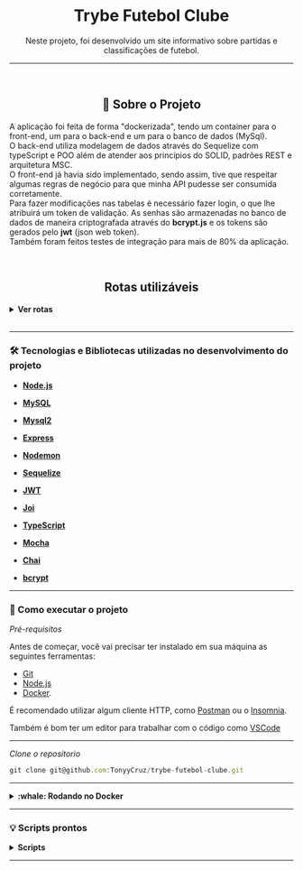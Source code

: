 <h1 align="center">Trybe Futebol Clube</h1>
<p align="center">Neste projeto, foi desenvolvido um site informativo sobre partidas e classificações de futebol.</p>

---

<br>

<h2 align="center">📃 Sobre o Projeto</h2>

<p align="left">
  A aplicação foi feita de forma "dockerizada", tendo um container para o front-end, um para o back-end e um para o banco de dados (MySql).
  <br>
  O back-end utiliza modelagem de dados através do Sequelize com typeScript e POO além de atender aos princípios do SOLID, padrões REST e arquitetura MSC.
  <br>
  O front-end já havia sido implementado, sendo assim, tive que respeitar algumas regras de negócio para que minha API pudesse ser consumida corretamente.
  <br>
  Para fazer modificações nas tabelas é necessário fazer login, o que lhe atribuirá um token de validação.
  As senhas são armazenadas no banco de dados de maneira criptografada através do <b>bcrypt.js</b> e os tokens são gerados pelo <b>jwt</b> (json web token).
  <br>
  Também foram feitos testes de integração para mais de 80% da aplicação.
</p>

<br>

<h2 align="center">Rotas utilizáveis</h2>

<details>
  <summary><strong>Ver rotas</strong></summary><br />
  
  
- POST `/login` para fazer login e receber um token. Utilize um body nesse formato:

```jsx
  {
  "email": "admin@admin.com",
  "password": "secret_admin"
  }
```
  
---
  
- POST `/matches` para criar uma nova partida. Utilize um body nesse formato:

```jsx
{
  "homeTeam": 16, // O valor deve ser o id do time
  "homeTeamGoals": 2,
  "awayTeam": 8,  // O valor deve ser o id do time
  "awayTeamGoals": 2,
  "inProgress": true,
}
```

---

- GET `/login/validate` deverá ter um `header` com parâmetro `authorization`, onde ficará armazenado o `token` gerado no login, retorna a role do usuário .

---

- GET `/teams` retorna todos os times.

---

- GET `/teams/:id` retornar dados de um time específico.

---
  
- GET `/matches` retorna dados de todas as partidas.

---

- GET `/matches/search?inProgress=true` retorna dados das partidas em andamento.

---
  
- GET `/matches/search?inProgress=false` retorna dados das partidas finalizadas.

---
  
- GET `/leaderboard` retorna a classificação geral dos times.

---
  
- GET `/leaderboard/home` retorna a classificações dos times da casa.

---
  
- GET `/leaderboard/away` retorna a classificações dos times fora de casa.

---

- PATCH `/matches/:id/finish` para atualizar a partida com o <b>id</b> correspondente para finalizada.

---
  
- PATCH `/matches/:id` para atualizar o saldo de gols da partida com o <b>id</b> correspondente. Utilize um body nesse formato:
  
```jsx
{
  "homeTeamGoals": 2,
  "awayTeamGoals": 1
}
```

</details>

<br>

---

### 🛠 Tecnologias e Bibliotecas utilizadas no desenvolvimento do projeto

- **[Node.js](https://nodejs.org/en/)**

- **[MySQL](https://www.mysql.com/products/workbench/)**

- **[Mysql2](https://www.npmjs.com/package/mysql2)**

- **[Express](http://expressjs.com/pt-br/)**

- **[Nodemon](https://www.npmjs.com/package/nodemon)**
  
- **[Sequelize](https://sequelize.org/)**
  
- **[JWT](https://jwt.io/introduction)**
  
- **[Joi](https://www.npmjs.com/package/joi)**

- **[TypeScript](https://www.typescriptlang.org/pt/)**

- **[Mocha](https://mochajs.org/)**

- **[Chai](https://www.chaijs.com/)**

- **[bcrypt](https://www.npmjs.com/package/bcrypt)**

---

### 🚀 Como executar o projeto

_Pré-requisitos_

Antes de começar, você vai precisar ter instalado em sua máquina as seguintes ferramentas:
- [Git](https://git-scm.com)
- [Node.js](https://nodejs.org/en/)
- [Docker](https://docs.docker.com/get-docker/).


É recomendado utilizar algum cliente HTTP, como [Postman](https://www.postman.com/) ou o [Insomnia](https://insomnia.rest/download).

Também é bom ter um editor para trabalhar com o código como [VSCode](https://code.visualstudio.com/)

---

_Clone o repositorio_

```jsx
git clone git@github.com:TonyyCruz/trybe-futebol-clube.git
```

---


<details>
  <summary><strong>:whale: Rodando no Docker</strong></summary><br />
 
_Rode na raiz do projeto_

```jsx
  npm run install:apps && compose:up
```

- Esse serviço irá inicializar três containers chamados `app_frontend`, `app_backend` e outro chamado `mysql`.

 ⚠️Atenção: Não esqueça de renomear o arquivo .env.example em /app/backend para `.env`
  
  </details>
  
---

### 💡 Scripts prontos
<details>
  <summary><strong>Scripts</strong></summary><br />
  
  - Iniciar a aplicação padrão:
  ```sh
    npm compose:up
  ```

  - Finalizar a aplicação padrão:
  ```sh
    npm compose:down
  ```
  
  - Iniciar a aplicação com nodemon:
  ```sh
    npm run compose:up:dev
  ```
  
  - Finalizar a aplicação com nodemon:
  ```sh
    npm run compose:up:dev
  ```
  
  - Resetar o banco de dados, precisa estar em app/backend:
  ```sh
    npm run db:reset
  ```
  
  - Testes de integração, precisa estar em app/backend:
  ```sh
    npm test
  ```

  <br />
</details>

---

